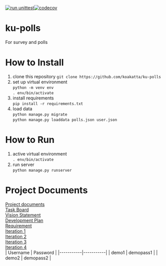 [![run unittest](https://github.com/koakatta/ku-polls/actions/workflows/unittest.yml/badge.svg)](https://github.com/koakatta/ku-polls/actions/workflows/unittest.yml)[![codecov](https://codecov.io/github/koakatta/ku-polls/branch/main/graph/badge.svg?token=EVBF4Z8OOQ)](https://codecov.io/github/koakatta/ku-polls)
# ku-polls
For survey and polls
# How to Install
1. clone this repository `git clone https://github.com/koakatta/ku-polls`
2. set up virtual environment<br>
`python -m venv env`<br>
`. env/bin/activate`
3. install requirements<br>
`pip install -r requirements.txt`
4. load data<br>
`python manage.py migrate`<br>
`python manage.py loaddata polls.json user.json`
# How to Run
1. active virtual environment<br>
`. env/bin/activate`
2. run server<br>
`python manage.py runserver`
# Project Documents
[Project documents](https://github.com/koakatta/ku-polls/wiki)<br>
[Task Board](https://github.com/users/koakatta/projects/2)<br>
[Vision Statement](https://github.com/koakatta/ku-polls/wiki/Vision-Statement)<br>
[Development Plan](https://github.com/koakatta/ku-polls/wiki/Development-Plan)<br>
[Requirement](https://github.com/koakatta/ku-polls/wiki/Requirements)<br>
[Iteration 1](https://github.com/koakatta/ku-polls/wiki/Iteration-1-Plan)<br>
[Iteration 2](https://github.com/koakatta/ku-polls/wiki/Iteration-2-Plan)<br>
[Iteration 3](https://github.com/koakatta/ku-polls/wiki/Iteration-3-Plan)<br>
[Iteration 4](https://github.com/koakatta/ku-polls/wiki/Iteration-4-Plan)<br>
| Username  | Password  |
|-----------|-----------|
|   demo1   | demopass1 |
|   demo2   | demopass2 |
